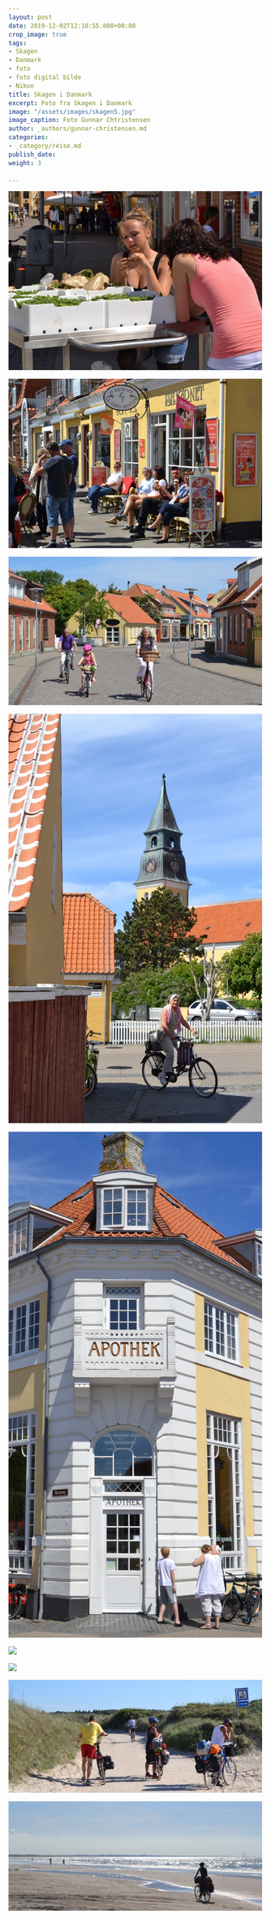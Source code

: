 ```yaml
---
layout: post
date: 2019-12-02T12:18:55.000+00:00
crop_image: true
tags:
- Skagen
- Danmark
- foto
- foto digital bilde
- Nikon
title: Skagen i Danmark
excerpt: Foto fra Skagen i Danmark
image: "/assets/images/skagen5.jpg"
image_caption: Foto Gunnar Chtristensen
author: _authors/gunnar-christensen.md
categories:
- _category/reise.md
publish_date: 
weight: 3

---
```

![](/assets/images/skagen.jpg)

![](/assets/images/skagen3.jpg)

![](/assets/images/skagen4.jpg)

![](/assets/images/skagen2.jpg)

![](/assets/images/skagen1.jpg)

![](/assets/images/skagen7.jpg)

![](/assets/images/skagen8.jpg)

![](/assets/images/nokondk2.jpg)

![](/assets/images/nikondk1.jpg)